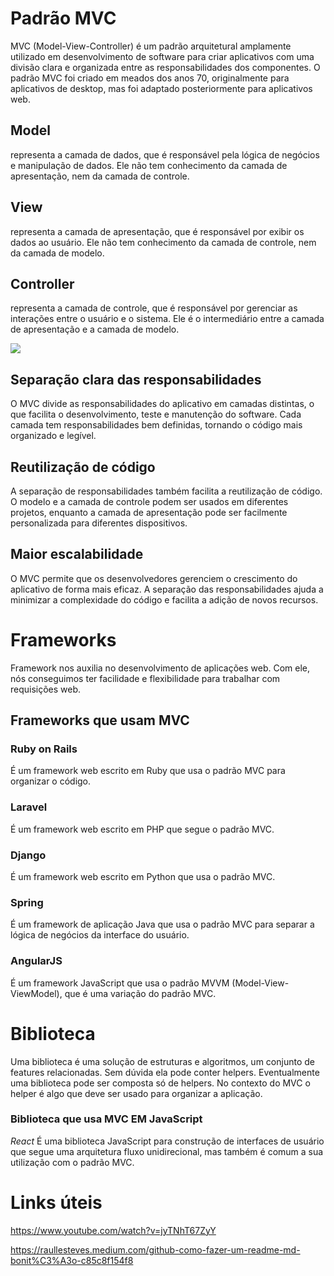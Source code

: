 <!-- conceito padrão mvc -->

# Padrão MVC
MVC (Model-View-Controller) é um padrão arquitetural amplamente utilizado em desenvolvimento de software para criar aplicativos com uma divisão clara e organizada entre as responsabilidades dos componentes. O padrão MVC foi criado em meados dos anos 70, originalmente para aplicativos de desktop, mas foi adaptado posteriormente para aplicativos web.

## Model
representa a camada de dados, que é responsável pela lógica de negócios e manipulação de dados. Ele não tem conhecimento da camada de apresentação, nem da camada de controle.

## View
representa a camada de apresentação, que é responsável por exibir os dados ao usuário. Ele não tem conhecimento da camada de controle, nem da camada de modelo.

## Controller
representa a camada de controle, que é responsável por gerenciar as interações entre o usuário e o sistema. Ele é o intermediário entre a camada de apresentação e a camada de modelo.

![](https://www.usandopy.com/media/uploads/2023/03/22/pt-cover-website-22.png)           

## Separação clara das responsabilidades
O MVC divide as responsabilidades do aplicativo em camadas distintas, o que facilita o desenvolvimento, teste e manutenção do software. Cada camada tem responsabilidades bem definidas, tornando o código mais organizado e legível.

## Reutilização de código
A separação de responsabilidades também facilita a reutilização de código. O modelo e a camada de controle podem ser usados em diferentes projetos, enquanto a camada de apresentação pode ser facilmente personalizada para diferentes dispositivos.

## Maior escalabilidade
O MVC permite que os desenvolvedores gerenciem o crescimento do aplicativo de forma mais eficaz. A separação das responsabilidades ajuda a minimizar a complexidade do código e facilita a adição de novos recursos.


<!-- conceito framework -->
# Frameworks
Framework nos auxilia no desenvolvimento de aplicações web. Com ele, nós conseguimos ter facilidade e flexibilidade para trabalhar com requisições web.

## Frameworks que usam MVC

### Ruby on Rails
É um framework web escrito em Ruby que usa o padrão MVC para organizar o código.

### Laravel
É um framework web escrito em PHP que segue o padrão MVC.

### Django
É um framework web escrito em Python que usa o padrão MVC.

### Spring
É um framework de aplicação Java que usa o padrão MVC para separar a lógica de negócios da interface do usuário.

### AngularJS
É um framework JavaScript que usa o padrão MVVM (Model-View-ViewModel), que é uma variação do padrão MVC.



<!-- conceito biblioteca -->
# Biblioteca 

Uma biblioteca é uma solução de estruturas e algoritmos, um conjunto de features relacionadas. Sem dúvida ela pode conter helpers. Eventualmente uma biblioteca pode ser composta só de helpers. No contexto do MVC o helper é algo que deve ser usado para organizar a aplicação.

### Biblioteca que usa MVC EM JavaScript 
*React*
É uma biblioteca JavaScript para construção de interfaces de usuário que segue uma arquitetura fluxo unidirecional, mas também é comum a sua utilização com o padrão MVC.



# Links úteis
https://www.youtube.com/watch?v=jyTNhT67ZyY

https://raullesteves.medium.com/github-como-fazer-um-readme-md-bonit%C3%A3o-c85c8f154f8
